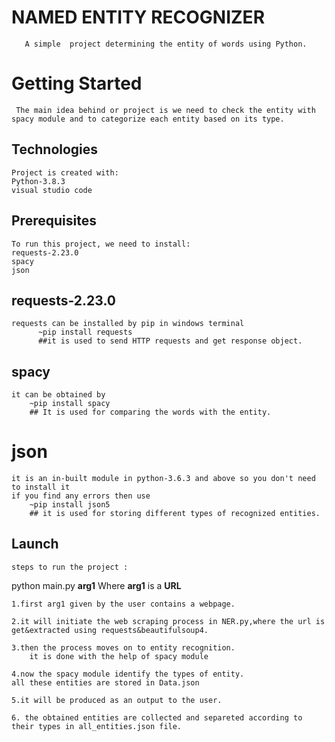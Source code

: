 # NAMED ENTITY RECOGNIZER
       A simple  project determining the entity of words using Python.



# Getting Started
     The main idea behind or project is we need to check the entity with spacy module and to categorize each entity based on its type.

## Technologies

    Project is created with:
    Python-3.8.3
    visual studio code


## Prerequisites

	To run this project, we need to install:
	requests-2.23.0 
	spacy
	json

## requests-2.23.0

	requests can be installed by pip in windows terminal
	      ~pip install requests
	      ##it is used to send HTTP requests and get response object.


## spacy

	it can be obtained by
		~pip install spacy
		## It is used for comparing the words with the entity.


# json

	it is an in-built module in python-3.6.3 and above so you don't need to install it 
	if you find any errors then use
		~pip install json5
		## it is used for storing different types of recognized entities.


## Launch

	steps to run the project :
python main.py  **arg1** 
Where **arg1** is a **URL**  


	1.first arg1 given by the user contains a webpage.

	2.it will initiate the web scraping process in NER.py,where the url is  get&extracted using requests&beautifulsoup4.

	3.then the process moves on to entity recognition. 
		it is done with the help of spacy module

	4.now the spacy module identify the types of entity.
	all these entities are stored in Data.json

	5.it will be produced as an output to the user.

	6. the obtained entities are collected and separeted according to their types in all_entities.json file.
